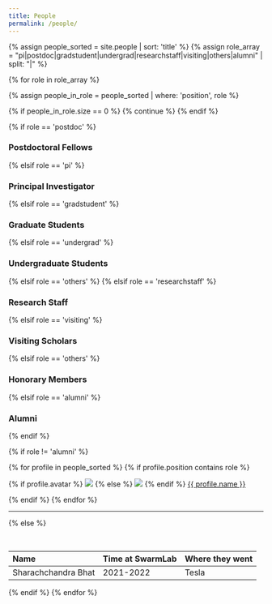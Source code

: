 ```yaml
---
title: People
permalink: /people/
---
```


{% assign people_sorted = site.people | sort: 'title' %}
{% assign role_array = "pi|postdoc|gradstudent|undergrad|researchstaff|visiting|others|alumni" | split: "|" %}

{% for role in role_array %}

{% assign people_in_role = people_sorted | where: 'position', role %}

<!-- Skip section if there's nobody -->
{% if people_in_role.size == 0 %}
  {% continue %}
{% endif %}

<div class="pos_header">
{% if role == 'postdoc' %}
<h3>Postdoctoral Fellows</h3>
 {% elsif role == 'pi' %}
<h3>Principal Investigator</h3>
 {% elsif role == 'gradstudent' %}
<h3>Graduate Students</h3>
{% elsif role == 'undergrad' %}
<h3>Undergraduate Students</h3>
 {% elsif role == 'others' %}
 {% elsif role == 'researchstaff' %}
<h3>Research Staff</h3>
 {% elsif role == 'visiting' %}
<h3>Visiting Scholars</h3>
 {% elsif role == 'others' %}
<h3>Honorary Members</h3>
 {% elsif role == 'alumni' %}
<h3>Alumni</h3>
{% endif %}
</div>

{% if role != 'alumni' %}
<div class="content list people">
  {% for profile in people_sorted %}
    {% if profile.position contains role %}
      <div class="list-item-people">
        <p class="list-post-title">
          {% if profile.avatar %}
            <a href="{{ site.baseurl }}{{ profile.url }}"><img class="profile-thumbnail" src="{{site.baseurl}}/images/people/{{profile.avatar}}"></a>
          {% else %}
            <a href="{{ site.baseurl }}{{ profile.url }}"><img class="profile-thumbnail" src="http://evansheline.com/wp-content/uploads/2011/02/facebook-Storm-Trooper.jpg"></a>
          {% endif %}
          <a class="name" text-align=center href="{{ site.baseurl }}{{ profile.url }}">{{ profile.name }}</a>
        </p>
      </div>
    {% endif %}
  {% endfor %}
</div>
<hr>

{% else %}

<br>

| Name | Time at SwarmLab | Where they went |
| :------------- |:-------------| :-----------|
|Sharachchandra Bhat| 2021-2022 | Tesla|

{% endif %}
{% endfor %}
